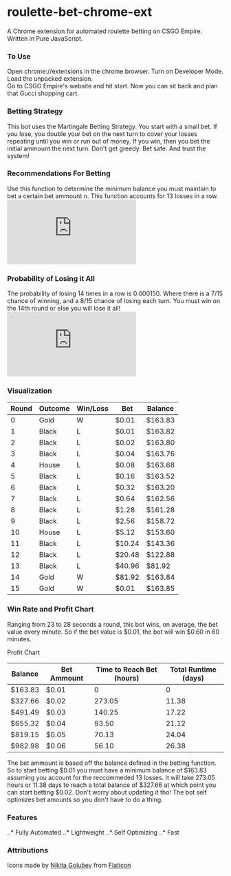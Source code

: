 # roulette-bet-chrome-ext
A Chrome extension for automated roulette betting on CSGO Empire. Written in Pure JavaScript.


### To Use
Open chrome://extensions in the chrome browser. Turn on Developer Mode. Load the unpacked extension.  
Go to CSGO Empire's website and hit start. Now you can sit back and plan that Gucci shopping cart. 

### Betting Strategy
This bot uses the Martingale Betting Strategy. You start with a small bet. If you lose, you double your bet on the next turn to cover your losses repeating until you win or run out of money. If you win, then you bet the initial ammount the next turn. Don't get greedy. Bet safe. And trust the system!

### Recommendations For Betting
Use this function to determine the minimum balance you must maintain to bet a certain bet ammount *n*. This function accounts for 13 losses in a row.
![equation](https://latex.codecogs.com/gif.latex?f%28n%29%3D%5Csum_%7Bx%3D0%7D%5E%7B13%7Dn*2%5Ex%3DminBalance)  

### Probability of Losing it All
The probability of losing 14 times in a row is 0.000150. Where there is a 7/15 chance of winning, and a 8/15 chance of losing each turn. You must win on the 14th round or else you will lose it all!
![equation](https://latex.codecogs.com/gif.latex?%288/15%29%5E%7B14%7D%3D0.00015065452)

### Visualization
|Round|Outcome|Win/Loss|Bet|Balance|
|-|-|-|-|-|
|0  |Gold |W|$0.01  |$163.83|
|1  |Black|L|$0.01  |$163.82|
|2  |Black|L|$0.02  |$163.80|
|3  |Black|L|$0.04  |$163.76|
|4  |House|L|$0.08  |$163.68|
|5  |Black|L|$0.16  |$163.52|
|6  |Black|L|$0.32  |$163.20|
|7  |Black|L|$0.64  |$162.56|
|8  |Black|L|$1.28  |$161.28|
|9  |Black|L|$2.56  |$158.72|
|10 |House|L|$5.12  |$153.60|
|11 |Black|L|$10.24 |$143.36|
|12 |Black|L|$20.48 |$122.88|
|13 |Black|L|$40.96 |$81.92 |
|14 |Gold |W|$81.92 |$163.84|
|15 |Gold |W|$0.01  |$163.85|

### Win Rate and Profit Chart
Ranging from 23 to 28 seconds a round, this bot wins, on average, the bet value every minute. So if the bet value is $0.01, the bot will win $0.60 in 60 minutes.  

Profit Chart 

|Balance |Bet Ammount|Time to Reach Bet (hours)|Total Runtime (days)|
|-|-|-|-|
|$163.83  |$0.01|0|0|
|$327.66  |$0.02|273.05 |11.38|
|$491.49  |$0.03|140.25 |17.22|
|$655.32  |$0.04|93.50  |21.12|
|$819.15  |$0.05|70.13  |24.04|
|$982.98 |$0.06|56.10  |26.38|  

The bet ammount is based off the balance defined in the betting function. So to start betting $0.01 you must have a minimum balance of $163.83 assuming you account for the reccommeded 13 losses. It will take 273.05 hours or 11.38 days to reach a total balance of $327.66 at which point you can start betting $0.02. Don't worry about updating it tho! The bot self optimizes bet amounts so you don't have to do a thing.  

### Features
..* Fully Automated
..* Lightweight
..* Self Optimizing
..* Fast

### Attributions
Icons made by [Nikita Golubev](https://www.flaticon.com/authors/nikita-golubev "Nikita Golubev") from [Flaticon](https://www.flaticon.com/ "Flaticon")
